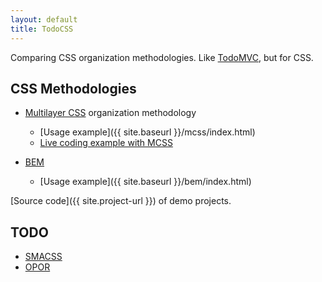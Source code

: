```yaml
---
layout: default
title: TodoCSS
---
```


Comparing CSS organization methodologies. Like [TodoMVC](http://todomvc.com/), but for CSS.

## CSS Methodologies
* [Multilayer CSS](http://operatino.github.io/MCSS/en/) organization methodology
	* [Usage example]({{ site.baseurl }}/mcss/index.html)
	* [Live coding example with MCSS](https://github.com/operatino/markup-process)
				
* [BEM](http://bem.info/)
	* [Usage example]({{ site.baseurl }}/bem/index.html)

[Source code]({{ site.project-url }}) of demo projects.

## TODO
* [SMACSS](http://smacss.com/)
* [OPOR](http://blog.sapegin.me/all/opor-methodology)